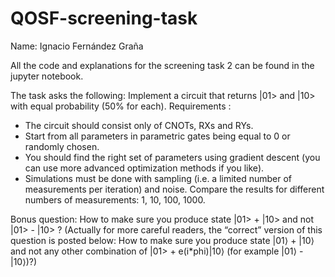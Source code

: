 # QOSF-screening-task
Name: Ignacio Fernández Graña

All the code and explanations for the screening task 2 can be found in the jupyter notebook.

The task asks the following:
Implement a circuit that returns |01> and |10> with equal probability (50% for each).
Requirements :
- The circuit should consist only of CNOTs, RXs and RYs. 
- Start from all parameters in parametric gates being equal to 0 or randomly chosen. 	
- You should find the right set of parameters using gradient descent (you can use more advanced optimization methods if you like). 
- Simulations must be done with sampling (i.e. a limited number of measurements per iteration) and noise. 
Compare the results for different numbers of measurements: 1, 10, 100, 1000. 

Bonus question:
How to make sure you produce state |01> + |10> and not |01> - |10> ? (Actually for more careful readers, the “correct” version of this question is posted below:
How to make sure you produce state  |01⟩  +  |10⟩  and not any other combination of |01> + e(i*phi)|10⟩ (for example |01⟩  -  |10⟩)?)


